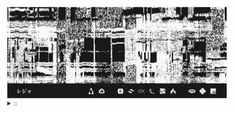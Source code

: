 <img src="./banner.png">
<details><summary> :: </summary>
<!--START_SECTION:waka-->

```
From: 09 August 2024 - To: 11 September 2024

Total Time: 123 hrs 39 mins

JavaScript                 36 hrs 3 mins   ///////------------------   27.02 %
Python                     30 hrs 8 mins   //////-------------------   22.58 %
YAML                       27 hrs 3 mins   /////--------------------   20.27 %
Svelte                     11 hrs 45 mins  //-----------------------   08.80 %
PHP                        10 hrs 56 mins  //-----------------------   08.19 %
```

<!--END_SECTION:waka-->
</details>
